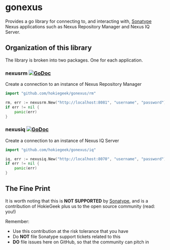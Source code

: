 # gonexus

Provides a go library for connecting to, and interacting with, [Sonatype](//www.sonatype.com) Nexus applications such as Nexus Repository Manager and Nexus IQ Server.

## Organization of this library
The library is broken into two packages. One for each application.

### nexusrm [![GoDoc](http://godoc.org/github.com/hokiegeek/gonexus/rm?status.png)](http://godoc.org/github.com/hokiegeek/gonexus/rm)

Create a connection to an instance of Nexus Repository Manager
```go
import "github.com/hokiegeek/gonexus/rm"

rm, err := nexusrm.New("http://localhost:8081", "username", "password")
if err != nil {
    panic(err)
}
```

### nexusiq [![GoDoc](http://godoc.org/github.com/hokiegeek/gonexus/iq?status.png)](http://godoc.org/github.com/hokiegeek/gonexus/iq)

Create a connection to an instance of Nexus IQ Server
```go
import "github.com/hokiegeek/gonexus/iq"

iq, err := nexusiq.New("http://localhost:8070", "username", "password")
if err != nil {
    panic(err)
}
```

## The Fine Print
It is worth noting that this is **NOT SUPPORTED** by [Sonatype](//www.sonatype.com), and is a contribution of HokieGeek
plus us to the open source community (read: you!)

Remember:

* Use this contribution at the risk tolerance that you have
* Do **NOT** file Sonatype support tickets related to this
* **DO** file issues here on GitHub, so that the community can pitch in
